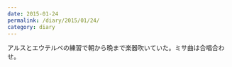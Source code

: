 ```yaml
---
date: 2015-01-24
permalink: /diary/2015/01/24/
category: diary
---
```


アルスとエウテルペの練習で朝から晩まで楽器吹いていた。ミサ曲は合唱合わせ。